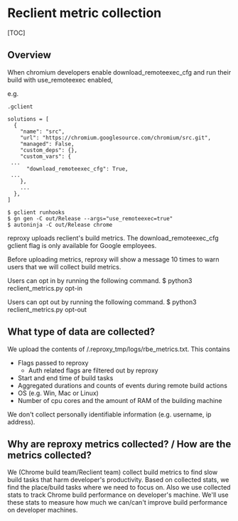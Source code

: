 # Reclient metric collection

[TOC]

## Overview

When chromium developers enable download_remoteexec_cfg and run their build with use_remoteexec enabled,

e.g.

`.gclient`
```
solutions = [
  {
    "name": "src",
    "url": "https://chromium.googlesource.com/chromium/src.git",
    "managed": False,
    "custom_deps": {},
    "custom_vars": {
 ...
      "download_remoteexec_cfg": True,
 ...
    },
    ...
  },
]
```

```
$ gclient runhooks
$ gn gen -C out/Release --args="use_remoteexec=true"
$ autoninja -C out/Release chrome
```

reproxy uploads reclient's build metrics. The download_remoteexec_cfg gclient flag is only available for Google employees.

Before uploading metrics, reproxy will show a message 10 times to warn users that we will collect build metrics.

Users can opt in by running the following command.
$ python3 reclient_metrics.py opt-in

Users can opt out by running the following command.
$ python3 reclient_metrics.py opt-out

## What type of data are collected?

We upload the contents of <ninja-out>/.reproxy_tmp/logs/rbe_metrics.txt.
This contains
* Flags passed to reproxy
  * Auth related flags are filtered out by reproxy
* Start and end time of build tasks
* Aggregated durations and counts of events during remote build actions
* OS (e.g. Win, Mac or Linux)
* Number of cpu cores and the amount of RAM of the building machine

We don't collect personally identifiable information
(e.g. username, ip address).

## Why are reproxy metrics collected? / How are the metrics collected?

We (Chrome build team/Reclient team) collect build metrics to find slow build tasks that harm developer's productivity. Based on collected stats, we find the place/build tasks where we need to focus on. Also we use collected stats to track Chrome build performance on developer's machine. We'll use these stats to measure how much we can/can't improve build performance on developer machines.
